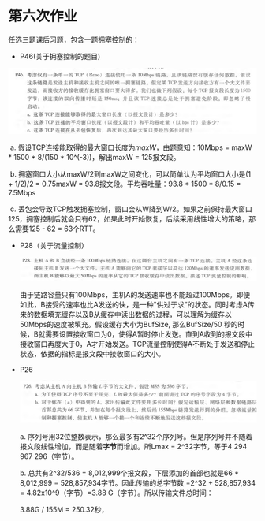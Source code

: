 # 第六次作业

任选三题课后习题，包含一题拥塞控制的：



+ P46(关于拥塞控制的题目)

![](images/P46.png)

​	a. 假设TCP连接能取得的最大窗口长度为*maxW*，由题意知：10Mbps = maxW * 1500 * 8/(150 * 10^(-3))，解出maxW = 125报文段。

​	b. 拥塞窗口大小从maxW/2到maxW之间变化，可以简单认为平均窗口大小是(1 + 1/2)/2   = 0.75maxW = 93.8报文段。平均吞吐量：93.8 * 1500 * 8/0.15 = 7.5Mbps

​	c. 丢包会导致TCP触发拥塞控制，窗口会从W降到W/2。如果之前保持最大窗口125，拥塞控制后就会只有62，如果此时开始恢复，后续采用线性增大的策略，那么需要125 - 62 = 63个RTT。



+ P28（关于流量控制）

  ![](images/P28.png)

  由于链路容量只有100Mbps，主机A的发送速率也不能超过100Mbps。即便如此，B接受的速率也比A发送的快，是一种"供过于求"的状态。同时考虑A传来的数据填充缓存以及B从缓存中读出数据的过程，可以理解为缓存以50Mbps的速度被填充。假设缓存大小为BufSize, 那么BufSize/50 秒的时候，B就需要设置接收窗口为0，使得A暂时停止发送。直到A收到的报文段中接收窗口再度大于0，A才开始发送。TCP流量控制使得A不断处于发送和停止状态，依据的指标是报文段中接收窗口的大小。



+ P26

  ![](images/P26.png)

  a. 序列号用32位整数表示，那么最多有2^32个序列号。但是序列号并不随着报文段线性增加，而是随着**字节**而增加。所Lmax = 2^32字节，等于4 294 967 296（字节）。

  b. 总共有2^32/536 = 8,012,999个报文段，下层添加的首部也就是66 * 8,012,999 = 528,857,934字节。因此传输的总字节数 =2^32 + 528,857,934 = 4.82x10^9（字节）=3.88 G（字节）。所以传输文件总时间：

  3.88G / 155M =  250.32秒，